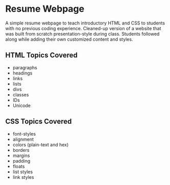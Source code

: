 # Resume Webpage

A simple resume webpage to teach introductory HTML and CSS to students with no previous coding experience.  Cleaned-up version of a website that was built from scratch presentation-style during class.  Students followed along while adding their own customized content and styles.

## HTML Topics Covered

* paragraphs
* headings
* links
* lists
* divs
* classes
* IDs
* Unicode

## CSS Topics Covered

* font-styles
* alignment
* colors (plain-text and hex)
* borders
* margins
* padding
* floats
* list styles
* link styles